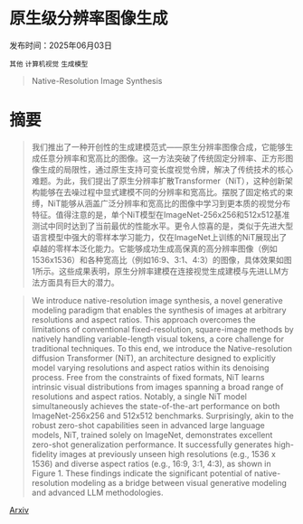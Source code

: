 # 原生级分辨率图像生成

发布时间：2025年06月03日

`其他` `计算机视觉` `生成模型`

> Native-Resolution Image Synthesis

# 摘要

> 我们推出了一种开创性的生成建模范式——原生分辨率图像合成，它能够生成任意分辨率和宽高比的图像。这一方法突破了传统固定分辨率、正方形图像生成的局限性，通过原生支持可变长度视觉令牌，解决了传统技术的核心难题。为此，我们提出了原生分辨率扩散Transformer（NiT），这种创新架构能够在去噪过程中显式建模不同的分辨率和宽高比。摆脱了固定格式的束缚，NiT能够从涵盖广泛分辨率和宽高比的图像中学习到更本质的视觉分布特征。值得注意的是，单个NiT模型在ImageNet-256x256和512x512基准测试中同时达到了当前最优的性能水平。更令人惊喜的是，类似于先进大型语言模型中强大的零样本学习能力，仅在ImageNet上训练的NiT展现出了卓越的零样本泛化能力。它能够成功生成高保真的高分辨率图像（例如1536x1536）和各种宽高比（例如16:9、3:1、4:3）的图像，具体效果如图1所示。这些成果表明，原生分辨率建模在连接视觉生成建模与先进LLM方法方面具有巨大的潜力。

> We introduce native-resolution image synthesis, a novel generative modeling paradigm that enables the synthesis of images at arbitrary resolutions and aspect ratios. This approach overcomes the limitations of conventional fixed-resolution, square-image methods by natively handling variable-length visual tokens, a core challenge for traditional techniques. To this end, we introduce the Native-resolution diffusion Transformer (NiT), an architecture designed to explicitly model varying resolutions and aspect ratios within its denoising process. Free from the constraints of fixed formats, NiT learns intrinsic visual distributions from images spanning a broad range of resolutions and aspect ratios. Notably, a single NiT model simultaneously achieves the state-of-the-art performance on both ImageNet-256x256 and 512x512 benchmarks. Surprisingly, akin to the robust zero-shot capabilities seen in advanced large language models, NiT, trained solely on ImageNet, demonstrates excellent zero-shot generalization performance. It successfully generates high-fidelity images at previously unseen high resolutions (e.g., 1536 x 1536) and diverse aspect ratios (e.g., 16:9, 3:1, 4:3), as shown in Figure 1. These findings indicate the significant potential of native-resolution modeling as a bridge between visual generative modeling and advanced LLM methodologies.

[Arxiv](https://arxiv.org/abs/2506.03131)